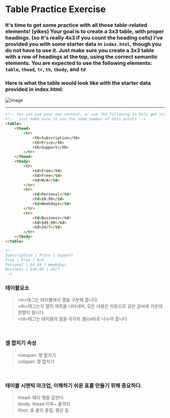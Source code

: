 # Table Practice Exercise
### It's time to get some practice with all those table-related elements! (yikes)  Your goal is to create a 3x3 table, with proper headings. (so it's really 4x3 if you count the heading cells)  I've provided you with some starter data in `index.html`, though you do not have to use it.  Just make sure you create a 3x3 table with a row of headings at the top, using the correct semantic elements. You are expected to use the following elements: `table`, `thead`, `tr`, `th`, `tbody`, and `td`
### Here is what the table would look like with the starter data provided in index.html:
![image](https://user-images.githubusercontent.com/112528738/213626251-ef5f9fbe-ea8f-49e9-a388-5be111234a82.png)
<hr>

```html
<!-- You can use your own content, or use the following to help get started -->
<!--  just make sure to use the same number of data points -->
<table>
    <thead>
        <tr>
            <th>Subscription</th>
            <th>Price</th>
            <th>Support</th>
        </tr>
    </thead>
    <tbody>
        <tr>
            <td>Free</td>
            <td>Free</td>
            <td>N/A</td>
        </tr>
        <tr>
            <td>Personal</td>
            <td>$9.99</td>
            <td>Weekdays</td>
        </tr>
        <tr>
            <td>Business</td>
            <td>$49.99</td>
            <td>24/7</td>
        </tr>
    </tbody>
</table>

<!--
Subscription | Price | Support 
Free | Free | N/A 
Personal | $9.99 | Weekdays 
Business | $49.99 | 24/7 
-->
```

### 테이블요소

> &lt;tr&gt;태그는 테이블에서 열을 구분해 줍니다.<br>
> &lt;th&gt;태그는각 열의 제목을 나타내며, 모든 내용은 자동으로 굵은 글씨에 가운데 정렬이 됩니다.<br>
> &lt;td&gt;태그는 테이블의 열을 각각의 셀(cell)로 나누어 줍니다.
<br>

### 셀 합치기 속성
> rowspan: 행 합치기<br>
> colspan: 열 합치기
<br>
  
### 테이블 시맨틱 마크업, 이해하기 쉬운 표를 만들기 위해 중요하다.
>thead: 헤더 행을 감싼다.<br>
>tbody: thead 이후~ 끝까지<br>
>tfoot: 표 끝의 총점, 평균 등

